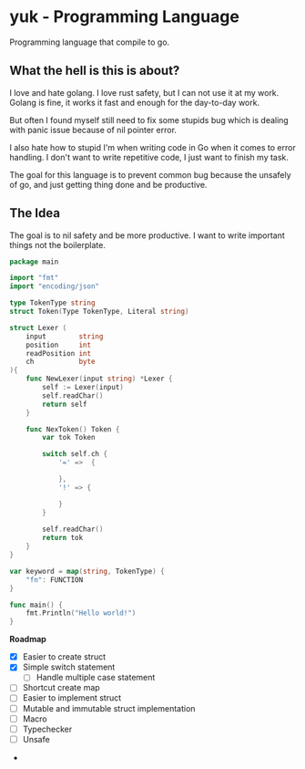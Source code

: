 # yuk - Programming Language
Programming language that compile to go.

## What the hell is this is about?
I love and hate golang. I love rust safety, but I can not use it at my work.
Golang is fine, it works it fast and enough for the day-to-day work.

But often I found myself still need to fix some stupids bug which is dealing with panic issue because of nil pointer error. 

I also hate how to stupid I'm when writing code in Go when it comes to error handling. I don't want to write repetitive code, I just want to finish my task.

The goal for this language is to prevent common bug because the unsafely of go, and just getting thing done and be productive.

## The Idea
The goal is to nil safety and be more productive. I want to write important things not the boilerplate.
```go
package main

import "fmt"
import "encoding/json"

type TokenType string
struct Token(Type TokenType, Literal string)

struct Lexer (
	input        string
	position     int
	readPosition int
	ch           byte
){
    func NewLexer(input string) *Lexer {
        self := Lexer(input)
        self.readChar()
        return self
    }

    func NexToken() Token {
        var tok Token

        switch self.ch {
            '=' =>  {

            },
            '!' => {

            }
        }
        
        self.readChar()
        return tok
    }
}

var keyword = map(string, TokenType) {
    "fn": FUNCTION
}

func main() {
    fmt.Println("Hello world!")
}
```

**Roadmap**
- [x] Easier to create struct
- [x] Simple switch statement
  - [ ] Handle multiple case statement
- [ ] Shortcut create map
- [ ] Easier to implement struct
- [ ] Mutable and immutable struct implementation
- [ ] Macro
- [ ] Typechecker
- [ ] Unsafe
- 